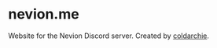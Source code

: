 # nevion.me
Website for the Nevion Discord server. Created by [coldarchie](https://coldarchie.xyz).
